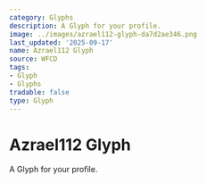 ```yaml
---
category: Glyphs
description: A Glyph for your profile.
image: ../images/azrael112-glyph-da7d2ae346.png
last_updated: '2025-09-17'
name: Azrael112 Glyph
source: WFCD
tags:
- Glyph
- Glyphs
tradable: false
type: Glyph
---
```


# Azrael112 Glyph

A Glyph for your profile.

